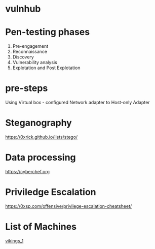 # vulnhub



# Pen-testing phases
1. Pre-engagement
2. Reconnaissance
3. Discovery
4. Vulnerability analysis
5. Explotation and Post Explotation


# pre-steps
Using Virtual box - configured Network adapter to Host-only Adapter 


# Steganography
https://0xrick.github.io/lists/stego/

# Data processing
https://cyberchef.org


# Priviledge Escalation
https://0xsp.com/offensive/privilege-escalation-cheatsheet/


# List of Machines
[vikings_1](vikings_1/walkthrough.md)
